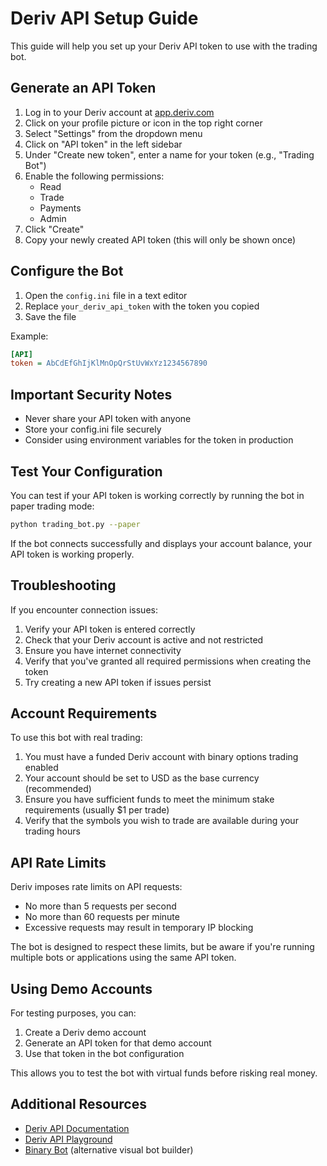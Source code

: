 # Deriv API Setup Guide

This guide will help you set up your Deriv API token to use with the trading bot.

## Generate an API Token

1. Log in to your Deriv account at [app.deriv.com](https://app.deriv.com)
2. Click on your profile picture or icon in the top right corner
3. Select "Settings" from the dropdown menu
4. Click on "API token" in the left sidebar
5. Under "Create new token", enter a name for your token (e.g., "Trading Bot")
6. Enable the following permissions:
   - Read
   - Trade
   - Payments
   - Admin
7. Click "Create"
8. Copy your newly created API token (this will only be shown once)

## Configure the Bot

1. Open the `config.ini` file in a text editor
2. Replace `your_deriv_api_token` with the token you copied
3. Save the file

Example:
```ini
[API]
token = AbCdEfGhIjKlMnOpQrStUvWxYz1234567890
```

## Important Security Notes

- Never share your API token with anyone
- Store your config.ini file securely
- Consider using environment variables for the token in production

## Test Your Configuration

You can test if your API token is working correctly by running the bot in paper trading mode:

```bash
python trading_bot.py --paper
```

If the bot connects successfully and displays your account balance, your API token is working properly.

## Troubleshooting

If you encounter connection issues:

1. Verify your API token is entered correctly
2. Check that your Deriv account is active and not restricted
3. Ensure you have internet connectivity
4. Verify that you've granted all required permissions when creating the token
5. Try creating a new API token if issues persist

## Account Requirements

To use this bot with real trading:

1. You must have a funded Deriv account with binary options trading enabled
2. Your account should be set to USD as the base currency (recommended)
3. Ensure you have sufficient funds to meet the minimum stake requirements (usually $1 per trade)
4. Verify that the symbols you wish to trade are available during your trading hours

## API Rate Limits

Deriv imposes rate limits on API requests:
- No more than 5 requests per second
- No more than 60 requests per minute
- Excessive requests may result in temporary IP blocking

The bot is designed to respect these limits, but be aware if you're running multiple bots or applications using the same API token.

## Using Demo Accounts

For testing purposes, you can:

1. Create a Deriv demo account
2. Generate an API token for that demo account
3. Use that token in the bot configuration

This allows you to test the bot with virtual funds before risking real money.

## Additional Resources

- [Deriv API Documentation](https://developers.deriv.com/)
- [Deriv API Playground](https://api.deriv.com/playground/)
- [Binary Bot](https://bot.deriv.com/) (alternative visual bot builder)
